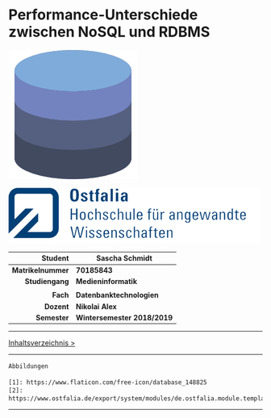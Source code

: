# Performance-Unterschiede zwischen NoSQL und RDBMS



![Datenbank-Icon](./images/database.png)



![Ostfalia-Logo](./images/ostfalia.png)



|        **Student** | **Sascha Schmidt**           |
| -----------------: | ---------------------------- |
| **Matrikelnummer** | **70185843**                 |
|    **Studiengang** | **Medieninformatik**         |
|                    |                              |
|           **Fach** | **Datenbanktechnologien**    |
|         **Dozent** | **Nikolai Alex**             |
|       **Semester** | **Wintersemester 2018/2019** |

***

[Inhaltsverzeichnis >](Inhaltsverzeichnis.md)

***

```
Abbildungen

[1]: https://www.flaticon.com/free-icon/database_148825
[2]: https://www.ostfalia.de/export/system/modules/de.ostfalia.module.template/resources/images/logo/Ostfalia_German.png_230952558.png
```

***

